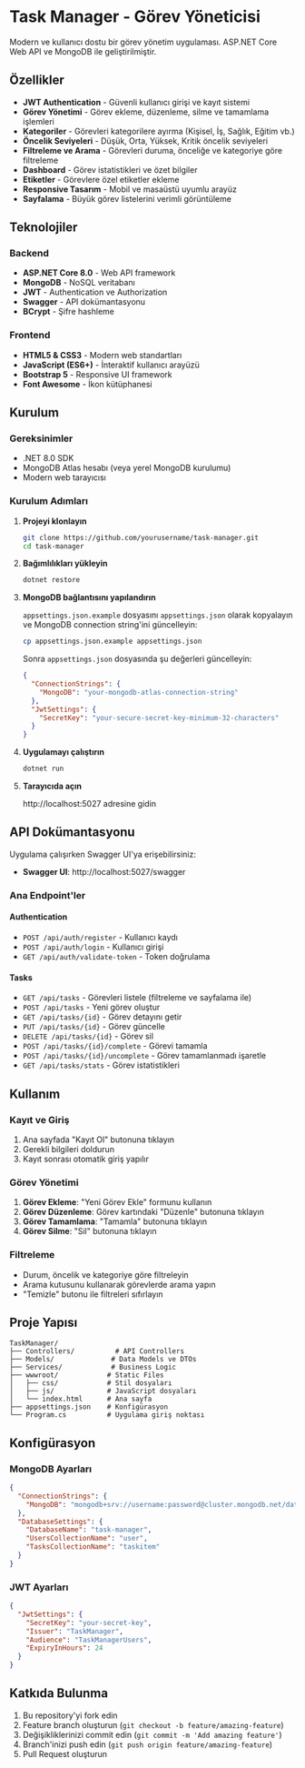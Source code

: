 # Task Manager - Görev Yöneticisi

Modern ve kullanıcı dostu bir görev yönetim uygulaması. ASP.NET Core Web API ve MongoDB ile geliştirilmiştir.

## Özellikler

- **JWT Authentication** - Güvenli kullanıcı girişi ve kayıt sistemi
- **Görev Yönetimi** - Görev ekleme, düzenleme, silme ve tamamlama işlemleri
- **Kategoriler** - Görevleri kategorilere ayırma (Kişisel, İş, Sağlık, Eğitim vb.)
- **Öncelik Seviyeleri** - Düşük, Orta, Yüksek, Kritik öncelik seviyeleri
- **Filtreleme ve Arama** - Görevleri duruma, önceliğe ve kategoriye göre filtreleme
- **Dashboard** - Görev istatistikleri ve özet bilgiler
- **Etiketler** - Görevlere özel etiketler ekleme
- **Responsive Tasarım** - Mobil ve masaüstü uyumlu arayüz
- **Sayfalama** - Büyük görev listelerini verimli görüntüleme

## Teknolojiler

### Backend
- **ASP.NET Core 8.0** - Web API framework
- **MongoDB** - NoSQL veritabanı
- **JWT** - Authentication ve Authorization
- **Swagger** - API dokümantasyonu
- **BCrypt** - Şifre hashleme

### Frontend
- **HTML5 & CSS3** - Modern web standartları
- **JavaScript (ES6+)** - İnteraktif kullanıcı arayüzü
- **Bootstrap 5** - Responsive UI framework
- **Font Awesome** - İkon kütüphanesi

## Kurulum

### Gereksinimler
- .NET 8.0 SDK
- MongoDB Atlas hesabı (veya yerel MongoDB kurulumu)
- Modern web tarayıcısı

### Kurulum Adımları

1. **Projeyi klonlayın**
   ```bash
   git clone https://github.com/yourusername/task-manager.git
   cd task-manager
   ```

2. **Bağımlılıkları yükleyin**
   ```bash
   dotnet restore
   ```

3. **MongoDB bağlantısını yapılandırın**
   
   `appsettings.json.example` dosyasını `appsettings.json` olarak kopyalayın ve MongoDB connection string'ini güncelleyin:
   ```bash
   cp appsettings.json.example appsettings.json
   ```
   
   Sonra `appsettings.json` dosyasında şu değerleri güncelleyin:
   ```json
   {
     "ConnectionStrings": {
       "MongoDB": "your-mongodb-atlas-connection-string"
     },
     "JwtSettings": {
       "SecretKey": "your-secure-secret-key-minimum-32-characters"
     }
   }
   ```

4. **Uygulamayı çalıştırın**
   ```bash
   dotnet run
   ```

5. **Tarayıcıda açın**
   
   http://localhost:5027 adresine gidin

## API Dokümantasyonu

Uygulama çalışırken Swagger UI'ya erişebilirsiniz:
- **Swagger UI**: http://localhost:5027/swagger

### Ana Endpoint'ler

#### Authentication
- `POST /api/auth/register` - Kullanıcı kaydı
- `POST /api/auth/login` - Kullanıcı girişi
- `GET /api/auth/validate-token` - Token doğrulama

#### Tasks
- `GET /api/tasks` - Görevleri listele (filtreleme ve sayfalama ile)
- `POST /api/tasks` - Yeni görev oluştur
- `GET /api/tasks/{id}` - Görev detayını getir
- `PUT /api/tasks/{id}` - Görev güncelle
- `DELETE /api/tasks/{id}` - Görev sil
- `POST /api/tasks/{id}/complete` - Görevi tamamla
- `POST /api/tasks/{id}/uncomplete` - Görev tamamlanmadı işaretle
- `GET /api/tasks/stats` - Görev istatistikleri

## Kullanım

### Kayıt ve Giriş
1. Ana sayfada "Kayıt Ol" butonuna tıklayın
2. Gerekli bilgileri doldurun
3. Kayıt sonrası otomatik giriş yapılır

### Görev Yönetimi
1. **Görev Ekleme**: "Yeni Görev Ekle" formunu kullanın
2. **Görev Düzenleme**: Görev kartındaki "Düzenle" butonuna tıklayın
3. **Görev Tamamlama**: "Tamamla" butonuna tıklayın
4. **Görev Silme**: "Sil" butonuna tıklayın

### Filtreleme
- Durum, öncelik ve kategoriye göre filtreleyin
- Arama kutusunu kullanarak görevlerde arama yapın
- "Temizle" butonu ile filtreleri sıfırlayın

## Proje Yapısı

```
TaskManager/
├── Controllers/          # API Controllers
├── Models/              # Data Models ve DTOs
├── Services/            # Business Logic
├── wwwroot/            # Static Files
│   ├── css/            # Stil dosyaları
│   ├── js/             # JavaScript dosyaları
│   └── index.html      # Ana sayfa
├── appsettings.json    # Konfigürasyon
└── Program.cs          # Uygulama giriş noktası
```

## Konfigürasyon

### MongoDB Ayarları
```json
{
  "ConnectionStrings": {
    "MongoDB": "mongodb+srv://username:password@cluster.mongodb.net/database-name"
  },
  "DatabaseSettings": {
    "DatabaseName": "task-manager",
    "UsersCollectionName": "user",
    "TasksCollectionName": "taskitem"
  }
}
```

### JWT Ayarları
```json
{
  "JwtSettings": {
    "SecretKey": "your-secret-key",
    "Issuer": "TaskManager",
    "Audience": "TaskManagerUsers",
    "ExpiryInHours": 24
  }
}
```

## Katkıda Bulunma

1. Bu repository'yi fork edin
2. Feature branch oluşturun (`git checkout -b feature/amazing-feature`)
3. Değişikliklerinizi commit edin (`git commit -m 'Add amazing feature'`)
4. Branch'inizi push edin (`git push origin feature/amazing-feature`)
5. Pull Request oluşturun

